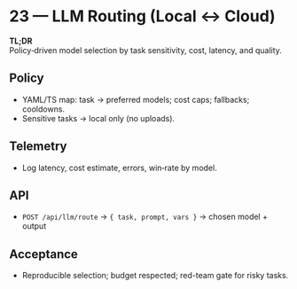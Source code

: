 # 23 — LLM Routing (Local ↔ Cloud)

**TL;DR**  \
Policy‑driven model selection by task sensitivity, cost, latency, and quality.

## Policy
- YAML/TS map: task → preferred models; cost caps; fallbacks; cooldowns.
- Sensitive tasks → local only (no uploads).

## Telemetry
- Log latency, cost estimate, errors, win‑rate by model.

## API
- `POST /api/llm/route` → `{ task, prompt, vars }` → chosen model + output

## Acceptance
- Reproducible selection; budget respected; red-team gate for risky tasks.
